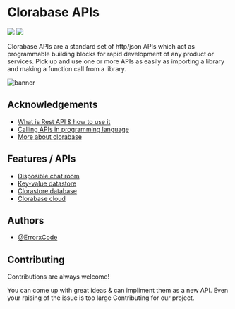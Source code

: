 # Clorabase APIs
<p align="left">
  <img src="https://page-views.glitch.me/badge?page_id=ErrorxCode.Clorabase-APIs">
  <img src="https://img.shields.io/badge/Total%20apis-3-blue">
</p>

Clorabase APIs are a standard set of http/json APIs which act as programmable building blocks for rapid development of any product or services. Pick up and use one or more APIs as easily as importing a library and making a function call from a library.

![banner](https://www.tvarana.com/wp-content/uploads/2020/04/249-1080x675.jpg)
## Acknowledgements

 - [What is Rest API & how to use it](https://restfulapi.net)
 - [Calling APIs in programming language](https://subscription.packtpub.com/book/web_development/9781786469243/1/ch01lvl1sec11/using-rest-in-different-programming-languages)
 - [More about clorabase](https://clorabase.tk)


## Features / APIs

- [Disposible chat room](https://github.com/ErrorxCode/Clorabase-APIs/wiki/Chatroom-API-Reference)
- [Key-value datastore](https://clorabase.stoplight.io/docs/clorabase-datastore)
- [Clorastore database](https://clorabase.stoplight.io/docs/clorastore)
- [Clorabase cloud](https://raw.githack.com/ErrorxCode/docs/main/clorabase-apis/server.html)


## Authors

- [@ErrorxCode](https://www.github.com/ErrorxCode)


## Contributing

Contributions are always welcome!

You can come up with great ideas & can impliment them as a new API.
Even your raising of the issue is too large Contributing for our project.


